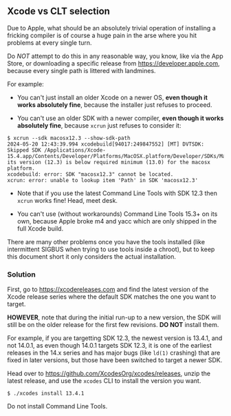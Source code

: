 ## Xcode vs CLT selection

Due to Apple, what should be an absolutely trivial operation of installing a
fricking compiler is of course a huge pain in the arse where you hit problems
at every single turn.

Do *NOT* attempt to do this in any reasonable way, you know, like via the App
Store, or downloading a specific release from <https://developer.apple.com>,
because every single path is littered with landmines.

For example:

* You can't just install an older Xcode on a newer OS, **even though it works
  absolutely fine**, because the installer just refuses to proceed.

* You can't use an older SDK with a newer compiler, **even though it works
  absolutely fine**, because `xcrun` just refuses to consider it:

```
$ xcrun --sdk macosx12.3 --show-sdk-path
2024-05-20 12:43:39.994 xcodebuild[94017:249847552] [MT] DVTSDK: Skipped SDK /Applications/Xcode-15.4.app/Contents/Developer/Platforms/MacOSX.platform/Developer/SDKs/MacOSX12.3.sdk; its version (12.3) is below required minimum (13.0) for the macosx platform.
xcodebuild: error: SDK "macosx12.3" cannot be located.
xcrun: error: unable to lookup item 'Path' in SDK 'macosx12.3'
```

* Note that if you use the latest Command Line Tools with SDK 12.3 then `xcrun`
  works fine!  Head, meet desk.

* You can't use (without workarounds) Command Line Tools 15.3+ on its own,
  because Apple broke m4 and yacc which are only shipped in the full Xcode
  build.

There are many other problems once you have the tools installed (like
intermittent SIGBUS when trying to use tools inside a chroot), but to keep this
document short it only considers the actual installation.

### Solution

First, go to <https://xcodereleases.com> and find the latest version of the
Xcode release series where the default SDK matches the one you want to target.

**HOWEVER**, note that during the initial run-up to a new version, the SDK will
still be on the older release for the first few revisions.  **DO NOT** install
them.

For example, if you are targetting SDK 12.3, the newest version is 13.4.1, and
not 14.0.1, as even though 14.0.1 targets SDK 12.3, it is one of the earliest
releases in the 14.x series and has major bugs (like `ld(1)` crashing) that are
fixed in later versions, but those have been switched to target a newer SDK.

Head over to <https://github.com/XcodesOrg/xcodes/releases>, unzip the latest
release, and use the `xcodes` CLI to install the version you want.

```
$ ./xcodes install 13.4.1
```

Do not install Command Line Tools.
